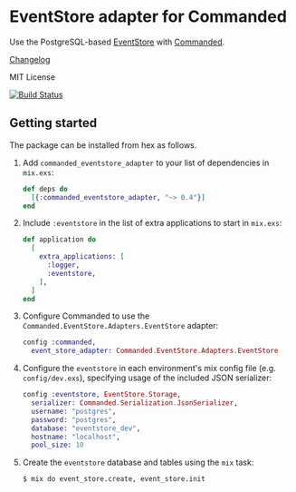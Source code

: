 # EventStore adapter for Commanded

Use the PostgreSQL-based [EventStore](https://github.com/commanded/eventstore) with [Commanded](https://github.com/commanded/commanded).

[Changelog](CHANGELOG.md)

MIT License

[![Build Status](https://travis-ci.com/commanded/commanded-eventstore-adapter.svg?branch=master)](https://travis-ci.com/commanded/commanded-eventstore-adapter)

## Getting started

The package can be installed from hex as follows.

1. Add `commanded_eventstore_adapter` to your list of dependencies in `mix.exs`:

    ```elixir
    def deps do
      [{:commanded_eventstore_adapter, "~> 0.4"}]
    end
    ```

2. Include `:eventstore` in the list of extra applications to start in `mix.exs`:

    ```elixir
    def application do
      [
        extra_applications: [
          :logger,
          :eventstore,
        ],
      ]
    end
    ```

3. Configure Commanded to use the `Commanded.EventStore.Adapters.EventStore` adapter:

    ```elixir
    config :commanded,
      event_store_adapter: Commanded.EventStore.Adapters.EventStore
    ```

4. Configure the `eventstore` in each environment's mix config file (e.g. `config/dev.exs`), specifying usage of the included JSON serializer:

    ```elixir
    config :eventstore, EventStore.Storage,
      serializer: Commanded.Serialization.JsonSerializer,
      username: "postgres",
      password: "postgres",
      database: "eventstore_dev",
      hostname: "localhost",
      pool_size: 10
    ```

5. Create the `eventstore` database and tables using the `mix` task:

    ```console
    $ mix do event_store.create, event_store.init
    ```

